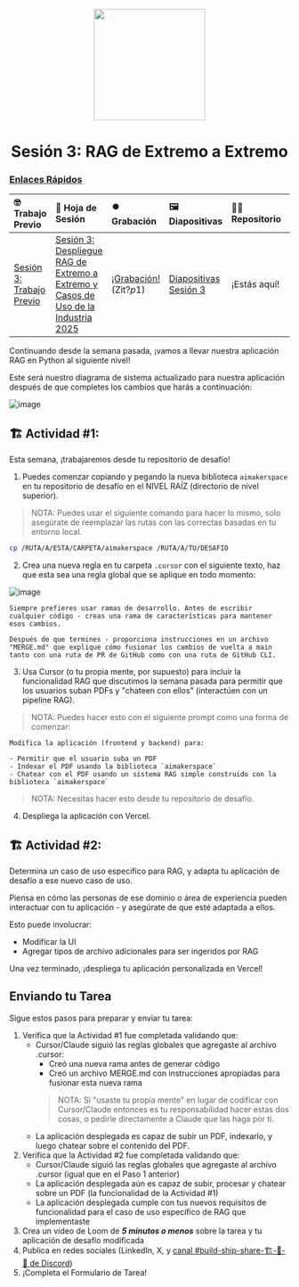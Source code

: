 <p align = "center" draggable="false" ><img src="https://github.com/AI-Maker-Space/LLM-Dev-101/assets/37101144/d1343317-fa2f-41e1-8af1-1dbb18399719" 
     width="200px"
     height="auto"/>
</p>

## <h1 align="center" id="heading">Sesión 3: RAG de Extremo a Extremo</h1>

### [Enlaces Rápidos](https://github.com/AI-Maker-Space/AIE7/tree/main/00_AIM_Quicklinks)

| 🤓 Trabajo Previo | 📰 Hoja de Sesión | ⏺️ Grabación     | 🖼️ Diapositivas        | 👨‍💻 Repositorio         | 📝 Tarea      | 📁 Retroalimentación       |
|:-----------------|:-----------------|:-----------------|:-----------------|:-----------------|:-----------------|:-----------------|
| [Sesión 3: Trabajo Previo](https://www.notion.so/Session-3-End-to-End-RAG-Deployment-and-2025-Industry-Use-Cases-21dcd547af3d80d99c31e72c6d8921d6?source=copy_link#222cd547af3d8051ab26f94689f4d23d)| [Sesión 3: Despliegue RAG de Extremo a Extremo y Casos de Uso de la Industria 2025](https://www.notion.so/Session-3-End-to-End-RAG-Deployment-and-2025-Industry-Use-Cases-21dcd547af3d80d99c31e72c6d8921d6) | [¡Grabación!](https://us02web.zoom.us/rec/share/-HSWHF1qzuoUNE7db5ycFgRu9lvdYIsdjUeiR5U9tL2aGQxW15MF27ZpvOdJah67.mEpaMBDBgmIK4iGu)  (Zit?$p$1) | [Diapositivas Sesión 3](https://www.canva.com/design/DAGrSmtPHuA/trCoeGkNeLWJO-bepQTxKA/view?utm_content=DAGrSmtPHuA&utm_campaign=designshare&utm_medium=link2&utm_source=uniquelinks&utlId=h0aea42a9e0) | ¡Estás aquí! | [Tarea Sesión 3: RAG de extremo a extremo](https://forms.gle/hXFVJjGTEFFmCsAB9) | [Retroalimentación AIE7 7/1](https://forms.gle/Vpx5C2EEA7eK9PRH6)


Continuando desde la semana pasada, ¡vamos a llevar nuestra aplicación RAG en Python al siguiente nivel!

Este será nuestro diagrama de sistema actualizado para nuestra aplicación después de que completes los cambios que harás a continuación:

![image](https://i.imgur.com/FsNSG9T.png)

## 🏗️ Actividad #1:

Esta semana, ¡trabajaremos desde tu repositorio de desafío!

1. Puedes comenzar copiando y pegando la nueva biblioteca `aimakerspace` en tu repositorio de desafío en el NIVEL RAÍZ (directorio de nivel superior).

> NOTA: Puedes usar el siguiente comando para hacer lo mismo, solo asegúrate de reemplazar las rutas con las correctas basadas en tu entorno local.

```bash
cp /RUTA/A/ESTA/CARPETA/aimakerspace /RUTA/A/TU/DESAFIO
```

2. Crea una nueva regla en tu carpeta `.cursor` con el siguiente texto, haz que esta sea una regla global que se aplique en todo momento:

![image](https://i.imgur.com/uWeyoHC.png)

```
Siempre prefieres usar ramas de desarrollo. Antes de escribir cualquier código - creas una rama de características para mantener esos cambios. 

Después de que termines - proporciona instrucciones en un archivo "MERGE.md" que explique cómo fusionar los cambios de vuelta a main tanto con una ruta de PR de GitHub como con una ruta de GitHub CLI.
```

3. Usa Cursor (o tu propia mente, por supuesto) para incluir la funcionalidad RAG que discutimos la semana pasada para permitir que los usuarios suban PDFs y "chateen con ellos" (interactúen con un pipeline RAG). 

> NOTA: Puedes hacer esto con el siguiente prompt como una forma de comenzar: 

```
Modifica la aplicación (frontend y backend) para: 

- Permitir que el usuario suba un PDF
- Indexar el PDF usando la biblioteca `aimakerspace`
- Chatear con el PDF usando un sistema RAG simple construido con la biblioteca `aimakerspace`
```

> NOTA: Necesitas hacer esto desde tu repositorio de desafío.

4. Despliega la aplicación con Vercel.

## 🏗️ Actividad #2:

Determina un caso de uso específico para RAG, y adapta tu aplicación de desafío a ese nuevo caso de uso. 

Piensa en cómo las personas de ese dominio o área de experiencia pueden interactuar con tu aplicación - y asegúrate de que esté adaptada a ellos. 

Esto puede involucrar:

- Modificar la UI
- Agregar tipos de archivo adicionales para ser ingeridos por RAG

Una vez terminado, ¡despliega tu aplicación personalizada en Vercel!

## Enviando tu Tarea

Sigue estos pasos para preparar y enviar tu tarea:
1. Verifica que la Actividad #1 fue completada validando que:
    + Cursor/Claude siguió las reglas globales que agregaste al archivo .cursor:
      + Creó una nueva rama antes de generar código
      + Creó un archivo MERGE.md con instrucciones apropiadas para fusionar esta nueva rama
      > NOTA: Si "usaste tu propia mente" en lugar de codificar con Cursor/Claude entonces es tu responsabilidad hacer estas dos cosas, o pedirle directamente a Claude que las haga por ti.
    + La aplicación desplegada es capaz de subir un PDF, indexarlo, y luego chatear sobre el contenido del PDF.
2. Verifica que la Actividad #2 fue completada validando que:
    + Cursor/Claude siguió las reglas globales que agregaste al archivo .cursor (igual que en el Paso 1 anterior)
    + La aplicación desplegada aún es capaz de subir, procesar y chatear sobre un PDF (la funcionalidad de la Actividad #1)
    + La aplicación desplegada cumple con tus nuevos requisitos de funcionalidad para el caso de uso específico de RAG que implementaste
3. Crea un video de Loom de _**5 minutos o menos**_ sobre la tarea y tu aplicación de desafío modificada
4. Publica en redes sociales (LinkedIn, X, y [canal #build-ship-share-🏗️-🚢-🚀 de Discord](https://discord.com/channels/1135695983720792216/1135700320517890131))
5. ¡Completa el Formulario de Tarea!
